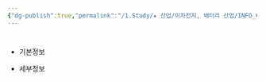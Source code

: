 ```yaml
---
{"dg-publish":true,"permalink":"/1.Study/★ 산업/이차전지, 배터리 산업/INFO_배터리/SiOx/","created":"2024-11-20T21:02:27.677+09:00","updated":"2025-06-03T20:07:21.491+09:00"}
---
```


#

- 기본정보



- 세부정보


